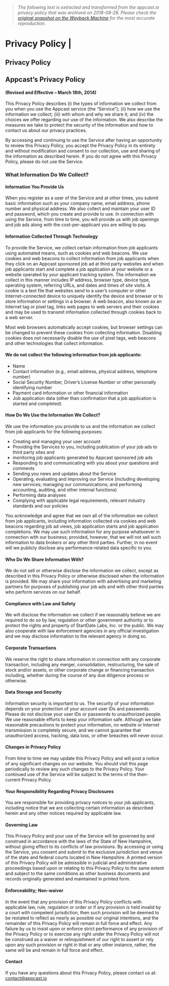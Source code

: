 > *The following text is extracted and transformed from the appcast.io privacy policy that was archived on 2018-08-28. Please check the [original snapshot on the Wayback Machine](https://web.archive.org/web/20180828050709id_/https%3A//appcast.io/privacy-policy) for the most accurate reproduction.*

# Privacy Policy |

## Privacy Policy

## Appcast’s Privacy Policy

#### (Revised and Effective – March 18th, 2014)

This Privacy Policy describes (i) the types of information we collect from you when you use the Appcast service (the “Service”); (ii) how we use the information we collect; (iii) with whom and why we share it; and (iv) the choices we offer regarding our use of the information. We also describe the measures we take to protect the security of the information and how to contact us about our privacy practices.

By accessing and continuing to use the Service after having an opportunity to review this Privacy Policy, you accept the Privacy Policy in its entirety and without modification and consent to our collection, use and sharing of the information as described herein. If you do not agree with this Privacy Policy, please do not use the Service.

### What Information Do We Collect?

#### Information You Provide Us

When you register as a user of the Service and at other times, you submit basic information such as your company name, email address, phone number and physical address. We also collect and maintain your user ID and password, which you create and provide to use. In connection with using the Service, from time to time, you will provide us with job openings and job ads along with the cost-per-applicant you are willing to pay.

#### Information Collected Through Technology

To provide the Service, we collect certain information from job applicants using automated means, such as cookies and web beacons. We use cookies and web beacons to collect information from job applicants when they click on an Appcast sponsored job ad at third party websites and when job applicants start and complete a job application at your website or a website operated by your applicant tracking system. The information we collect in this manner includes IP address, browser type, device type, operating system, referring URLs, and dates and times of site visits. A cookie is a text file that websites send to a user’s computer or other Internet-connected device to uniquely identify the device and browser or to store information or settings in a browser. A web beacon, also known as an Internet tag or pixel tag, links web pages to web servers and their cookies and may be used to transmit information collected through cookies back to a web server.

Most web browsers automatically accept cookies, but browser settings can be changed to prevent these cookies from collecting information. Disabling cookies does not necessarily disable the use of pixel tags, web beacons and other technologies that collect information.

#### We do not collect the following information from job applicants:

  * Name
  * Contact information (e.g., email address, physical address, telephone number)
  * Social Security Number, Driver’s License Number or other personally identifying number
  * Payment card information or other financial information
  * Job application data (other than confirmation that a job application is started and completed)



#### How Do We Use the Information We Collect?

We use the information you provide to us and the information we collect from job applicants for the following purposes:

  * Creating and managing your user account
  * Providing the Services to you, including publication of your job ads to third party sites and
  * monitoring job applicants generated by Appcast sponsored job ads
  * Responding to and communicating with you about your questions and comments
  * Sending you news and updates about the Service
  * Operating, evaluating and improving our Service (including developing new services; managing our communications; and performing accounting, auditing, and other internal functions)
  * Performing data analyses
  * Complying with applicable legal requirements, relevant industry standards and our policies



You acknowledge and agree that we own all of the information we collect from job applicants, including information collected via cookies and web beacons regarding job ad views, job application starts and job application completions. We may use such information for any purpose whatsoever in connection with our business; provided, however, that we will not sell such information to data brokers or any other third parties. Further, in no event will we publicly disclose any performance-related data specific to you.

#### Who Do We Share Information With?

We do not sell or otherwise disclose the information we collect, except as described in this Privacy Policy or otherwise disclosed when the information is provided. We may share your information with advertising and marketing partners for purposes of publishing your job ads and with other third parties who perform services on our behalf.

#### Compliance with Law and Safety

We will disclose the information we collect if we reasonably believe we are required to do so by law, regulation or other government authority or to protect the rights and property of StartDate Labs, Inc. or the public. We may also cooperate with law enforcement agencies in any official investigation and we may disclose information to the relevant agency in doing so.

#### Corporate Transactions

We reserve the right to share information in connection with any corporate transaction, including any merger, consolidation, restructuring, the sale of stock and/or assets, or other corporate change or financing transaction including, whether during the course of any due diligence process or otherwise.

#### Data Storage and Security

Information security is important to us. The security of your information depends on your protection of your account user IDs and passwords. Please do not disclose your user IDs or passwords to unauthorized people. We use reasonable efforts to keep your information safe. Although we take reasonable precautions to protect your information, no website or Internet transmission is completely secure, and we cannot guarantee that unauthorized access, hacking, data loss, or other breaches will never occur.

#### Changes in Privacy Policy

From time to time we may update this Privacy Policy and will post a notice of any significant changes on our website. You should visit this page periodically to review any such changes to the Privacy Policy. Your continued use of the Service will be subject to the terms of the then- current Privacy Policy.

#### Your Responsibility Regarding Privacy Disclosures

You are responsible for providing privacy notices to your job applicants, including notice that we are collecting certain information as described herein and any other notices required by applicable law.

#### Governing Law

This Privacy Policy and your use of the Service will be governed by and construed in accordance with the laws of the State of New Hampshire, without giving effect to its conflicts of law provisions. By accessing or using the Service, you consent and submit to the exclusive jurisdiction and venue of the state and federal courts located in New Hampshire. A printed version of this Privacy Policy will be admissible in judicial and administrative proceedings based upon or relating to this Privacy Policy to the same extent and subject to the same conditions as other business documents and records originally generated and maintained in printed form.

#### Enforceability; Non-waiver

In the event that any provision of this Privacy Policy conflicts with applicable law, rule, regulation or order or if any provision is held invalid by a court with competent jurisdiction, then such provision will be deemed to be restated to reflect as nearly as possible our original intentions, and the remainder of this Privacy Policy will remain in full force and effect. Any failure by us to insist upon or enforce strict performance of any provision of the Privacy Policy or to exercise any right under the Privacy Policy will not be construed as a waiver or relinquishment of our right to assert or rely upon any such provision or right in that or any other instance, rather, the same will be and remain in full force and effect.

#### Contact

If you have any questions about this Privacy Policy, please contact us at: contact@appcast.io
